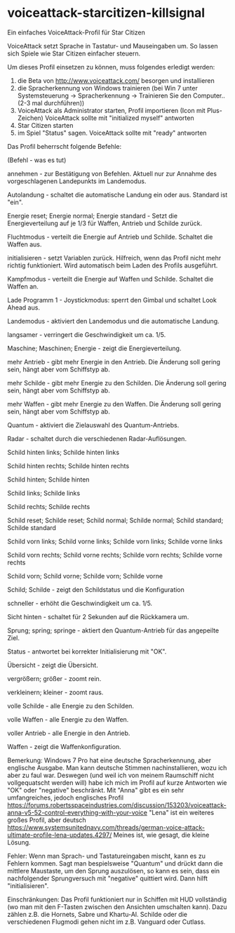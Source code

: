 # voiceattack-starcitizen-killsignal
Ein einfaches VoiceAttack-Profil für Star Citizen

VoiceAttack setzt Sprache in Tastatur- und Mauseingaben um.
So lassen sich Spiele wie Star Citizen einfacher steuern.

Um dieses Profil einsetzen zu können, muss folgendes erledigt werden:
1. die Beta von http://www.voiceattack.com/ besorgen und installieren
2. die Spracherkennung von Windows trainieren (bei Win 7 unter Systemsteuerung
-> Spracherkennung -> Trainieren Sie den Computer.. (2-3 mal durchführen))
3. VoiceAttack als Administrator starten, Profil importieren (Icon mit Plus-Zeichen)
VoiceAttack sollte mit "initialized myself" antworten
4. Star Citizen starten
5. im Spiel "Status" sagen. VoiceAttack sollte mit "ready" antworten

Das Profil beherrscht folgende Befehle:

(Befehl - was es tut)

annehmen - zur Bestätigung von Befehlen. Aktuell nur zur Annahme des vorgeschlagenen Landepunkts im Landemodus.

Autolandung - schaltet die automatische Landung ein oder aus. Standard ist "ein".

Energie reset; Energie normal; Energie standard - Setzt die Energieverteilung auf je 1/3 für Waffen, Antrieb und Schilde zurück.

Fluchtmodus - verteilt die Energie auf Antrieb und Schilde. Schaltet die Waffen aus.

initialisieren - setzt Variablen zurück. Hilfreich, wenn das Profil nicht mehr richtig funktioniert. Wird automatisch beim 
Laden des Profils ausgeführt.

Kampfmodus - verteilt die Energie auf Waffen und Schilde. Schaltet die Waffen an.

Lade Programm 1 - Joystickmodus: sperrt den Gimbal und schaltet Look Ahead aus.

Landemodus - aktiviert den Landemodus und die automatische Landung.

langsamer - verringert die Geschwindigkeit um ca. 1/5.

Maschine; Maschinen; Energie - zeigt die Energieverteilung.

mehr Antrieb - gibt mehr Energie in den Antrieb. Die Änderung soll gering sein, hängt aber vom Schiffstyp ab.

mehr Schilde - gibt mehr Energie zu den Schilden. Die Änderung soll gering sein, hängt aber vom Schiffstyp ab.

mehr Waffen - gibt mehr Energie zu den Waffen. Die Änderung soll gering sein, hängt aber vom Schiffstyp ab.

Quantum - aktiviert die Zielauswahl des Quantum-Antriebs.

Radar - schaltet durch die verschiedenen Radar-Auflösungen.

Schild hinten links; Schilde hinten links

Schild hinten rechts; Schilde hinten rechts

Schild hinten; Schilde hinten

Schild links; Schilde links

Schild rechts; Schilde rechts

Schild reset; Schilde reset; Schild normal; Schilde normal; Schild standard; Schilde standard

Schild vorn links; Schild vorne links; Schilde vorn links; Schilde vorne links

Schild vorn rechts; Schild vorne rechts; Schilde vorn rechts; Schilde vorne rechts

Schild vorn; Schild vorne; Schilde vorn; Schilde vorne

Schild; Schilde - zeigt den Schildstatus und die Konfiguration

schneller - erhöht die Geschwindigkeit um ca. 1/5.

Sicht hinten - schaltet für 2 Sekunden auf die Rückkamera um.

Sprung; spring; springe - aktiert den Quantum-Antrieb für das angepeilte Ziel.

Status - antwortet bei korrekter Initialisierung mit "OK".

Übersicht - zeigt die Übersicht.

vergrößern; größer - zoomt rein.

verkleinern; kleiner - zoomt raus.

volle Schilde - alle Energie zu den Schilden.

volle Waffen - alle Energie zu den Waffen.

voller Antrieb - alle Energie in den Antrieb.

Waffen - zeigt die Waffenkonfiguration.

Bemerkung:
Windows 7 Pro hat eine deutsche Spracherkennung, aber englische Ausgabe. Man kann deutsche Stimmen nachinstallieren,
wozu ich aber zu faul war. Deswegen (und weil ich von meinem Raumschiff nicht vollgequatscht werden will) habe ich mich im Profil auf kurze Antworten wie "OK" oder "negative" beschränkt.
Mit "Anna" gibt es ein sehr umfangreiches, jedoch englisches Profil https://forums.robertsspaceindustries.com/discussion/153203/voiceattack-anna-v5-52-control-everything-with-your-voice
"Lena" ist ein weiteres großes Profil, aber deutsch https://www.systemsunitednavy.com/threads/german-voice-attack-ultimate-profile-lena-updates.4297/
Meines ist, wie gesagt, die kleine Lösung.

Fehler:
Wenn man Sprach- und Tastatureingaben mischt, kann es zu Fehlern kommen. Sagt man bespielsweise "Quantum" und drückt dann die mittlere Maustaste, um den Sprung auszulösen, so kann es sein, dass ein nachfolgender Sprungversuch mit "negative" quittiert wird. Dann hilft "initialisieren".

Einschränkungen:
Das Profil funktioniert nur in Schiffen mit HUD vollständig (wo man mit den F-Tasten zwischen den Ansichten umschalten kann). Dazu zählen z.B. die Hornets, Sabre und Khartu-Al. Schilde oder die verschiedenen Flugmodi gehen nicht im z.B. Vanguard oder Cutlass.
